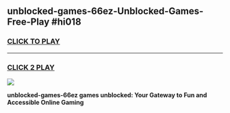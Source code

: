 
## unblocked-games-66ez-Unblocked-Games-Free-Play #hi018
<h3>
<a href="https://us.freeplayer.one?title=unblocked-games-66ez&ref=9M">CLICK TO PLAY</a></h3>
<hr>

<h3>
<a href="https://us.freeplayer.one?title=unblocked-games-66ez&ref=9M">CLICK 2 PLAY</a>
  
</h3>

<a href="https://us.freeplayer.one?title=unblocked-games-66ez&ref=9M"><img src="https://clearcache.store/games.png"></a>


**unblocked-games-66ez games unblocked: Your Gateway to Fun and Accessible Online Gaming**
